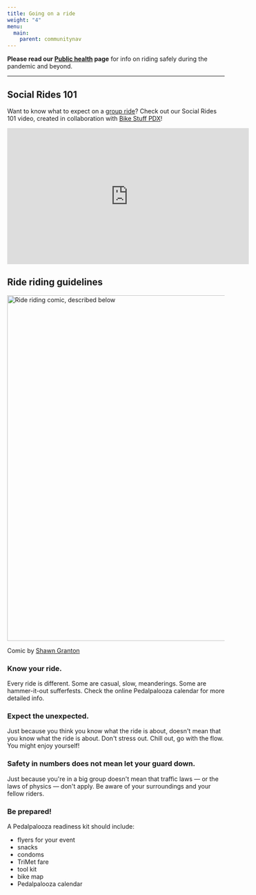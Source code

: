 ```yaml
---
title: Going on a ride
weight: "4"
menu:
  main:
    parent: communitynav
---
```


**Please read our [Public health](/pages/public-health/) page** for info on riding safely during the pandemic and beyond.

----

## Social Rides 101

Want to know what to expect on a [group ride](/calendar/)? Check out our Social Rides 101 video, created in collaboration with [Bike Stuff PDX](https://www.youtube.com/@BikeStuffPDX)!

<iframe width="560" height="315" src="https://www.youtube.com/embed/TAPTfIItyBE?si=TSsI11DwqhZbCGpQ" title="Social Rides 101 — YouTube video player" frameborder="0" allow="accelerometer; autoplay; clipboard-write; encrypted-media; gyroscope; picture-in-picture; web-share" referrerpolicy="strict-origin-when-cross-origin" allowfullscreen></iframe>


## Ride riding guidelines

<img src="/images/ride_riding_comic.png" alt="Ride riding comic, described below" height=800>

Comic by [Shawn Granton](https://urbanadventureleague.bigcartel.com/about)

### Know your ride.

Every ride is different. Some are casual, slow, meanderings. Some are hammer-it-out sufferfests. Check the online Pedalpalooza calendar for more detailed info.


### Expect the unexpected.

Just because you think you know what the ride is about, doesn't mean that you know what the ride is about. Don't stress out. Chill out, go with the flow. You might enjoy yourself! 


### Safety in numbers does not mean let your guard down.

Just because you're in a big group doesn't mean that traffic laws — or the laws of physics — don't apply. Be aware of your surroundings and your fellow riders. 


### Be prepared!

A Pedalpalooza readiness kit should include:
* flyers for your event
* snacks
* condoms
* TriMet fare
* tool kit
* bike map
* Pedalpalooza calendar 
